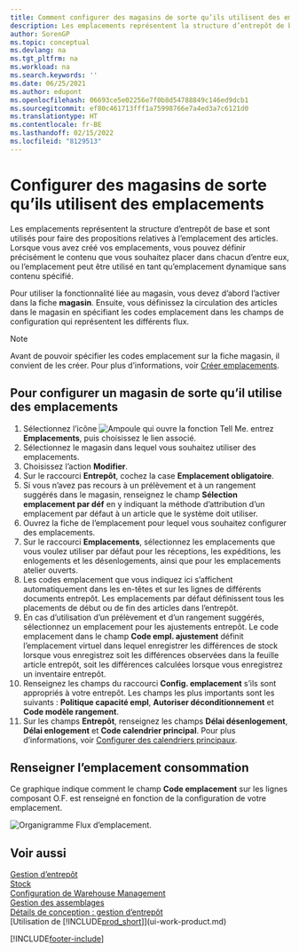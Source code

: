 ```yaml
---
title: Comment configurer des magasins de sorte qu’ils utilisent des emplacements
description: Les emplacements représentent la structure d’entrepôt de base et sont utilisés pour faire des propositions relatives à l’emplacement des articles.
author: SorenGP
ms.topic: conceptual
ms.devlang: na
ms.tgt_pltfrm: na
ms.workload: na
ms.search.keywords: ''
ms.date: 06/25/2021
ms.author: edupont
ms.openlocfilehash: 06693ce5e02256e7f0b8d54788849c146ed9dcb1
ms.sourcegitcommit: ef80c461713fff1a75998766e7a4ed3a7c6121d0
ms.translationtype: HT
ms.contentlocale: fr-BE
ms.lasthandoff: 02/15/2022
ms.locfileid: "8129513"
---
```

# <a name="set-up-locations-to-use-bins"></a>Configurer des magasins de sorte qu’ils utilisent des emplacements
Les emplacements représentent la structure d’entrepôt de base et sont utilisés pour faire des propositions relatives à l’emplacement des articles. Lorsque vous avez créé vos emplacements, vous pouvez définir précisément le contenu que vous souhaitez placer dans chacun d’entre eux, ou l’emplacement peut être utilisé en tant qu’emplacement dynamique sans contenu spécifié.  

Pour utiliser la fonctionnalité liée au magasin, vous devez d’abord l’activer dans la fiche **magasin**. Ensuite, vous définissez la circulation des articles dans le magasin en spécifiant les codes emplacement dans les champs de configuration qui représentent les différents flux.  

> [!NOTE]  
>  Avant de pouvoir spécifier les codes emplacement sur la fiche magasin, il convient de les créer. Pour plus d’informations, voir [Créer emplacements](warehouse-how-to-create-individual-bins.md).  

## <a name="to-set-up-a-location-to-use-bins"></a>Pour configurer un magasin de sorte qu’il utilise des emplacements  
1.  Sélectionnez l’icône ![Ampoule qui ouvre la fonction Tell Me.](media/ui-search/search_small.png "Dites-moi ce que vous voulez faire") entrez **Emplacements**, puis choisissez le lien associé.  
2.  Sélectionnez le magasin dans lequel vous souhaitez utiliser des emplacements.  
3.  Choisissez l’action **Modifier**.  
4.  Sur le raccourci **Entrepôt**, cochez la case **Emplacement obligatoire**.  
5.  Si vous n’avez pas recours à un prélèvement et à un rangement suggérés dans le magasin, renseignez le champ **Sélection emplacement par déf** en y indiquant la méthode d’attribution d’un emplacement par défaut à un article que le système doit utiliser.  
6.  Ouvrez la fiche de l’emplacement pour lequel vous souhaitez configurer des emplacements.
7.  Sur le raccourci **Emplacements**, sélectionnez les emplacements que vous voulez utiliser par défaut pour les réceptions, les expéditions, les enlogements et les désenlogements, ainsi que pour les emplacements atelier ouverts.  
8.  Les codes emplacement que vous indiquez ici s’affichent automatiquement dans les en-têtes et sur les lignes de différents documents entrepôt. Les emplacements par défaut définissent tous les placements de début ou de fin des articles dans l’entrepôt.  
9.  En cas d’utilisation d’un prélèvement et d’un rangement suggérés, sélectionnez un emplacement pour les ajustements entrepôt. Le code emplacement dans le champ **Code empl. ajustement** définit l’emplacement virtuel dans lequel enregistrer les différences de stock lorsque vous enregistrez soit les différences observées dans la feuille article entrepôt, soit les différences calculées lorsque vous enregistrez un inventaire entrepôt.  
10. Renseignez les champs du raccourci **Config. emplacement** s’ils sont appropriés à votre entrepôt. Les champs les plus importants sont les suivants : **Politique capacité empl**, **Autoriser déconditionnement** et **Code modèle rangement**.  
11. Sur les champs **Entrepôt**, renseignez les champs **Délai désenlogement**, **Délai enlogement** et **Code calendrier principal**. Pour plus d’informations, voir [Configurer des calendriers principaux](across-how-to-assign-base-calendars.md).

## <a name="filling-the-consumption-bin"></a>Renseigner l’emplacement consommation
Ce graphique indique comment le champ **Code emplacement** sur les lignes composant O.F. est renseigné en fonction de la configuration de votre emplacement.

![Organigramme Flux d’emplacement.](media/binflow.png "BinFlow")  

## <a name="see-also"></a>Voir aussi
[Gestion d’entrepôt](warehouse-manage-warehouse.md)  
[Stock](inventory-manage-inventory.md)  
[Configuration de Warehouse Management](warehouse-setup-warehouse.md)     
[Gestion des assemblages](assembly-assemble-items.md)    
[Détails de conception : gestion d’entrepôt](design-details-warehouse-management.md)  
[Utilisation de [!INCLUDE[prod_short](includes/prod_short.md)]](ui-work-product.md)


[!INCLUDE[footer-include](includes/footer-banner.md)]